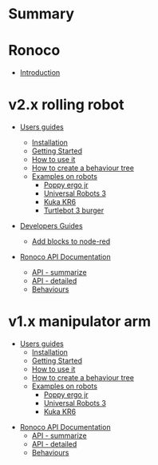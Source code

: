 # Summary

Ronoco
======

- [Introduction](index.md)

v2.x rolling robot
=================

- [Users guides](v2.x/users-guides.md)
    - [Installation](v2.x/user-guides/installation.md)
    - [Getting Started](v2.x/user-guides/quick-start.md)
    - [How to use it](v2.x/user-guides/how-to-use-it.md)
    - [How to create a behaviour tree](v2.x/user-guides/bt.md)
    - [Examples on robots](v2.x/user-guides/examples.md)
      - [Poppy ergo jr](v2.x/user-guides/poppy.md)
      - [Universal Robots 3](v2.x/user-guides/ur3.md)
      - [Kuka KR6](v2.x/user-guides/kuka.md)
      - [Turtlebot 3 burger](v2.x/user-guides/turtlebot.md)

- [Developers Guides](v2.x/dev-guides.md)
    - [Add blocks to node-red](v2.x/dev-guides/new-blocks.md)

- [Ronoco API Documentation](v2.x/api-documentation.md)
    - [API - summarize](v2.x/documentation/api-short.md)
    - [API - detailed](v2.x/documentation/api-detailed.md)
    - [Behaviours](v2.x/documentation/behavior.md)

v1.x manipulator arm
==================

- [Users guides](v1.x/users-guides.md)
    - [Installation](v1.x/user-guides/installation.md)
    - [Getting Started](v1.x/user-guides/quick-start.md)
    - [How to use it](v1.x/user-guides/how-to-use-it.md)
    - [How to create a behaviour tree](v1.x/user-guides/bt.md)
    - [Examples on robots](v1.x/user-guides/poppy.md)
      - [Poppy ergo jr](v1.x/user-guides/poppy.md)
      - [Universal Robots 3](v1.x/user-guides/ur3.md)
      - [Kuka KR6](v1.x/user-guides/kuka.md)

<!--# Developers guides-->

<!--- [Add blocks to node-red](dev-guides/new-blocks.md)-->
<!--- [Change node-red](dev-guides/scratch.md)-->

- [Ronoco API Documentation](v1.x/api-documentation.md)
    - [API - summarize](v1.x/documentation/api-short.md)
    - [API - detailed](v1.x/documentation/api-detailed.md)
    - [Behaviours](v1.x/documentation/behavior.md)
